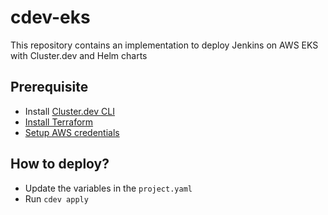 # cdev-eks

This repository contains an implementation to deploy Jenkins on AWS EKS with Cluster.dev and Helm charts

## Prerequisite

- Install [Cluster.dev CLI](https://docs.cluster.dev/get-started-cdev-aws/)
- [Install Terraform](https://developer.hashicorp.com/terraform/install)
- [Setup AWS credentials](https://docs.aws.amazon.com/cli/latest/userguide/cli-chap-configure.html)

## How to deploy?

- Update the variables in the `project.yaml`
- Run `cdev apply`